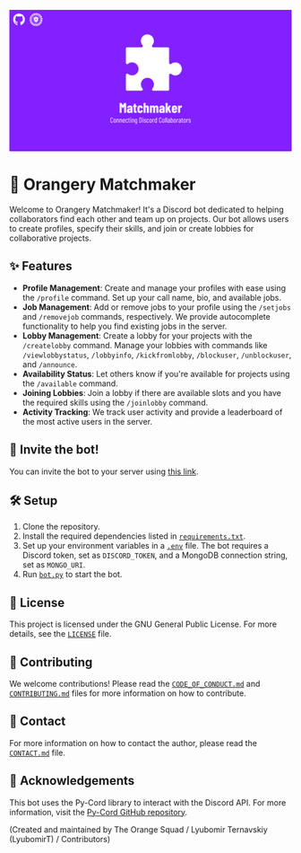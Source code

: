 ![Matchmaker Banner](branding/Matchmaker.png)

# 🤝 Orangery Matchmaker

Welcome to Orangery Matchmaker! It's a Discord bot dedicated to helping collaborators find each other and team up on projects. Our bot allows users to create profiles, specify their skills, and join or create lobbies for collaborative projects.

## ✨ Features

- **Profile Management**: Create and manage your profiles with ease using the `/profile` command. Set up your call name, bio, and available jobs.
- **Job Management**: Add or remove jobs to your profile using the `/setjobs` and `/removejob` commands, respectively. We provide autocomplete functionality to help you find existing jobs in the server.
- **Lobby Management**: Create a lobby for your projects with the `/createlobby` command. Manage your lobbies with commands like `/viewlobbystatus`, `/lobbyinfo`, `/kickfromlobby`, `/blockuser`, `/unblockuser`, and `/announce`.
- **Availability Status**: Let others know if you're available for projects using the `/available` command.
- **Joining Lobbies**: Join a lobby if there are available slots and you have the required skills using the `/joinlobby` command.
- **Activity Tracking**: We track user activity and provide a leaderboard of the most active users in the server.

## 🚀 Invite the bot!

You can invite the bot to your server using [this link](https://discord.com/oauth2/authorize?client_id=1246720080579133471&permissions=8&integration_type=0&scope=bot).

## 🛠️ Setup

1. Clone the repository.
2. Install the required dependencies listed in [`requirements.txt`](requirements.txt).
3. Set up your environment variables in a [`.env`](.env) file. The bot requires a Discord token, set as `DISCORD_TOKEN`, and a MongoDB connection string, set as `MONGO_URI`.
4. Run [`bot.py`](bot.py) to start the bot.

## 📜 License

This project is licensed under the GNU General Public License. For more details, see the [`LICENSE`](LICENSE) file.

## 🤝 Contributing

We welcome contributions! Please read the [`CODE_OF_CONDUCT.md`](CODE_OF_CONDUCT.md) and [`CONTRIBUTING.md`](CONTRIBUTING.md) files for more information on how to contribute.

## 📧 Contact

For more information on how to contact the author, please read the [`CONTACT.md`](CONTACT.md) file.

## 🎉 Acknowledgements

This bot uses the Py-Cord library to interact with the Discord API. For more information, visit the [Py-Cord GitHub repository](https://github.com/Pycord-Development/pycord).

(Created and maintained by The Orange Squad / Lyubomir Ternavskiy (LyubomirT) / Contributors)
